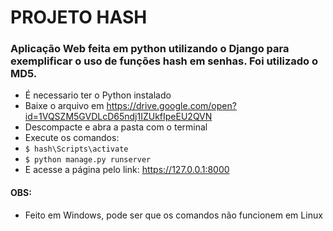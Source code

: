 # PROJETO HASH
### Aplicação Web feita em python utilizando o Django para exemplificar o uso de funções hash em senhas. Foi utilizado o MD5.
- É necessario ter o Python instalado
- Baixe o arquivo em https://drive.google.com/open?id=1VQSZM5GVDLcD65ndj1IZUkfIpeEU2QVN
- Descompacte e abra a pasta com o terminal
- Execute os comandos:
- `$ hash\Scripts\activate`
- `$ python manage.py runserver`
- E acesse a página pelo link: https://127.0.0.1:8000
#### OBS:
- Feito em Windows, pode ser que os comandos não funcionem em Linux
